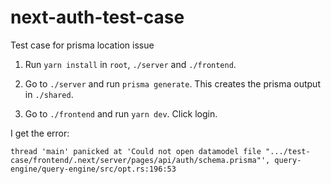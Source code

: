 # next-auth-test-case

Test case for prisma location issue

1. Run `yarn install` in `root`, `./server` and `./frontend`.

2. Go to `./server` and run `prisma generate`. This creates the prisma output in `./shared`.

3. Go to `./frontend` and run `yarn dev`. Click login. 

I get the error: 
````
thread 'main' panicked at 'Could not open datamodel file ".../test-case/frontend/.next/server/pages/api/auth/schema.prisma"', query-engine/query-engine/src/opt.rs:196:53
````
